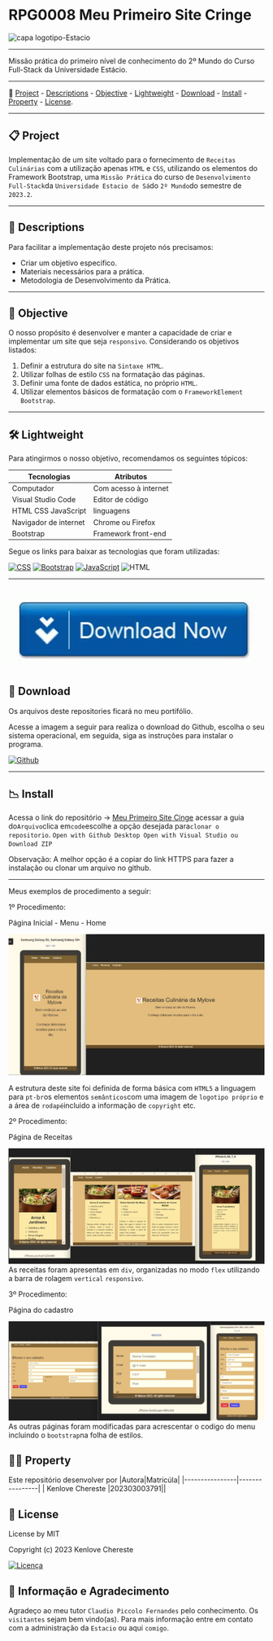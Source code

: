 # RPG0008 Meu Primeiro Site Cringe

![capa logotipo-Estacio](https://github.com/Myloveken/Primeiro-site-cringe/assets/98883069/1d357dd8-511b-441e-8a16-16788789befb)

---

Missão prática do primeiro nível de conhecimento do 2º Mundo do Curso Full-Stack da Universidade Estácio.

---

🔗 [Project](#-project) - [Descriptions](#-descriptions) - [Objective](#-objective) - [Lightweight](#-lightweight) - [Download](#-download) - [Install](#-install) - [Property](#property) - [License](#licence).

---

## 📋 Project

Implementação de um site voltado para o fornecimento de `Receitas Culinárias` com a utilização apenas `HTML` e ``CSS``, utilizando os elementos do Framework Bootstrap, uma `Missão Prática` do curso de `Desenvolvimento Full-Stack`da `Universidade Estacio de Sá`do `2º Mundo`do semestre de `2023.2`.

---

## 📝 Descriptions

Para facilitar a implementação deste projeto nós precisamos:

- Criar um objetivo especifico.
- Materiais necessários para a prática.
- Metodologia de Desenvolvimento da Prática.

---

## 💼 Objective

O nosso propósito é desenvolver e manter a capacidade de criar e implementar um site que seja `responsivo`.
Considerando os objetivos listados:

1. Definir a estrutura do site na `Sintaxe HTML`.
2. Utilizar folhas de estilo `CSS` na formatação das páginas.
3. Definir uma fonte de dados estática, no próprio `HTML`.
4. Utilizar elementos básicos de formatação com o `FrameworkElement` `Bootstrap`.

---

## 🛠 Lightweight

Para atingirmos o nosso objetivo, recomendamos os seguintes tópicos:

|Tecnologias| Atributos|
|----------------|-----------------|
| Computador | Com acesso à internet|
| Visual Studio Code | Editor de código |
| HTML CSS JavaScript | linguagens|
| Navigador de internet | Chrome ou Firefox|
| Bootstrap | Framework front-end |

Segue os links para baixar as tecnologias que foram utilizadas:

[![CSS](https://img.shields.io/badge/-CSS-1572B6?style=for-the-badge&logo=css3&logoColor=white)](https://www.w3.org/Style/CSS/) [![Bootstrap](https://img.shields.io/badge/-Bootstrap-7952B3?style=for-the-badge&logo=bootstrap&logoColor=white)](https://getbootstrap.com/docs/5.3/getting-started/introduction/) [![JavaScript](https://img.shields.io/badge/-JavaScript-F7DF1E?style=for-the-badge&logo=javascript&logoColor=black)](https://developer.mozilla.org/pt-BR/docs/Web/JavaScript) ![HTML](https://img.shields.io/badge/-HTML-ECE2FB?style=for-the-badge&logo=HTML5)&nbsp;

---

## ![Alt text](image.png)

## 📩 Download

Os arquivos deste repositories ficará no meu portifólio.

Acesse a imagem a seguir para realiza o download do Github, escolha o seu sistema operacional, em seguida, siga as
instruções para instalar o programa.

[![Github](https://icongr.am/devicon/github-original.svg?size=50&color=currentColor)](https://git-scm.com/downloads)

---

## 📉 Install

Acessa o link do repositório → [Meu Primeiro Site Cinge](https://github.com/Myloveken/Primeiro-site-cringe.git)
acessar a guia do`Arquivo`clica em`code`escolhe a opção desejada para`clonar o repositorio`.
`Open with Github Desktop Open with Visual Studio ou Download ZIP`

 Observação:  A melhor opção é a copiar do link HTTPS para fazer a instalação ou clonar um arquivo no github.

 ---
 Meus exemplos de procedimento a seguir:

 1º Procedimento:

 Página Inicial - Menu - Home

![Pagina Inicial](image-3.png)

A estrutura deste site foi definida de forma básica com `HTML5` a linguagem para `pt-br`os elementos `semânticos`com uma imagem de `logotipo próprio` e a área de `rodapé`incluido a informação de `copyright` etc.

2º Procedimento:

Página de Receitas

![ Receitas ](image-4.png)
As receitas foram apresentas em `div`, organizadas no modo `flex` utilizando a barra de rolagem `vertical` `responsivo`.

3º Procedimento:

Página do cadastro

![Alt text](image-5.png)
As outras páginas foram modificadas para acrescentar o codigo do menu incluindo o `bootstrap`na folha de estilos.


## 👩‍💻 Property

Este repositório desenvolver por
|Autora|Matricúla|
|----------------|----------------|
| Kenlove Chereste |202303003791||

## 🔐 License

License by MIT

Copyright (c) 2023 Kenlove Chereste

[![Licença](https://img.shields.io/github/license/guedesert/meu-primeiro-site-cringe?style=for-the-badge&color=blue&label=licença)](./LICENSE)

## 🌹 Informação e Agradecimento

Agradeço ao meu tutor `Claudio Piccolo Fernandes` pelo conhecimento.
Os `visitantes` sejam bem vindo(as).
Para mais informação entre em contato com a administração da `Estacio` ou aqui `comigo`.
